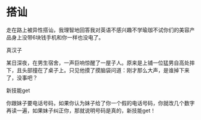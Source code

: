 # 搭讪

走在路上被异性搭讪，我理智地回答我对英语不感兴趣不学瑜珈不试你们的美容产品身上没带6块钱手机和你一样也没电了。 

真汉子 

某日深夜，在男生宿舍，一声巨响惊醒了一屋子人。原来是上铺一位猛男自高处摔下，且头部撞在了桌子上。只见他摸了摸脑袋问道：刚才那么大声，是谁掉下来了，没事吧？ 

新技能get 

你跟妹子要电话号码，如果你认为妹子给了你一个假的电话号码，你就改几个数字再读一遍，如果妹子纠正你，那就说明号码是真的，新技能get！